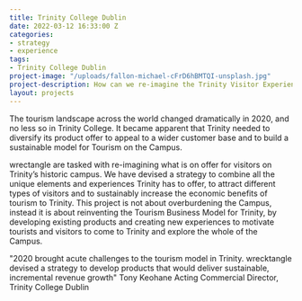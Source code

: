 ```yaml
---
title: Trinity College Dublin
date: 2022-03-12 16:33:00 Z
categories:
- strategy
- experience
tags:
- Trinity College Dublin
project-image: "/uploads/fallon-michael-cFrD6hBMTQI-unsplash.jpg"
project-description: How can we re-imagine the Trinity Visitor Experience?
layout: projects
---
```


The tourism landscape across the world changed dramatically in 2020, and no less so in Trinity College. It became apparent that Trinity needed to diversify its product offer to appeal to a wider customer base and to build a sustainable model for Tourism on the Campus.

wrectangle are tasked with re-imagining what is on offer for visitors on Trinity’s historic campus. We have devised a strategy to combine all the unique elements and experiences Trinity has to offer, to attract different types of visitors and to sustainably increase the economic benefits of tourism to Trinity. This project is not about overburdening the Campus, instead it is about reinventing the Tourism Business Model for Trinity, by developing existing products and creating new experiences to motivate tourists and visitors to come to Trinity and explore the whole of the Campus.

"2020 brought acute challenges to the tourism model in Trinity. wrecktangle devised a strategy to develop products that would deliver sustainable, incremental revenue growth"
Tony Keohane
Acting Commercial Director, Trinity College Dublin

